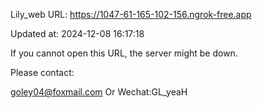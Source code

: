 Lily_web URL: https://1047-61-165-102-156.ngrok-free.app

Updated at: 2024-12-08 16:17:18

If you cannot open this URL, the server might be down.

Please contact: 

goley04@foxmail.com Or Wechat:GL_yeaH